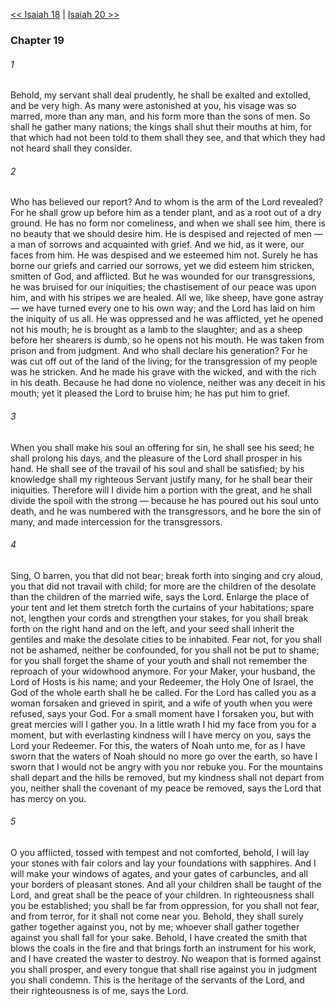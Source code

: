 [<< Isaiah 18](Isaiah%2018.md)  |  [Isaiah 20 >>](Isaiah%2020.md)

### Chapter 19
###### 1
Behold, my servant shall deal prudently, he shall be exalted and extolled, and be very high. As many were astonished at you, his visage was so marred, more than any man, and his form more than the sons of men. So shall he gather many nations; the kings shall shut their mouths at him, for that which had not been told to them shall they see, and that which they had not heard shall they consider.

###### 2
Who has believed our report? And to whom is the arm of the Lord revealed? For he shall grow up before him as a tender plant, and as a root out of a dry ground. He has no form nor comeliness, and when we shall see him, there is no beauty that we should desire him. He is despised and rejected of men — a man of sorrows and acquainted with grief. And we hid, as it were, our faces from him. He was despised and we esteemed him not. Surely he has borne our griefs and carried our sorrows, yet we did esteem him stricken, smitten of God, and afflicted. But he was wounded for our transgressions, he was bruised for our iniquities; the chastisement of our peace was upon him, and with his stripes we are healed. All we, like sheep, have gone astray — we have turned every one to his own way; and the Lord has laid on him the iniquity of us all. He was oppressed and he was afflicted, yet he opened not his mouth; he is brought as a lamb to the slaughter; and as a sheep before her shearers is dumb, so he opens not his mouth. He was taken from prison and from judgment. And who shall declare his generation? For he was cut off out of the land of the living; for the transgression of my people was he stricken. And he made his grave with the wicked, and with the rich in his death. Because he had done no violence, neither was any deceit in his mouth; yet it pleased the Lord to bruise him; he has put him to grief.

###### 3
When you shall make his soul an offering for sin, he shall see his seed; he shall prolong his days, and the pleasure of the Lord shall prosper in his hand. He shall see of the travail of his soul and shall be satisfied; by his knowledge shall my righteous Servant justify many, for he shall bear their iniquities. Therefore will I divide him a portion with the great, and he shall divide the spoil with the strong — because he has poured out his soul unto death, and he was numbered with the transgressors, and he bore the sin of many, and made intercession for the transgressors.

###### 4
Sing, O barren, you that did not bear; break forth into singing and cry aloud, you that did not travail with child; for more are the children of the desolate than the children of the married wife, says the Lord. Enlarge the place of your tent and let them stretch forth the curtains of your habitations; spare not, lengthen your cords and strengthen your stakes, for you shall break forth on the right hand and on the left, and your seed shall inherit the gentiles and make the desolate cities to be inhabited. Fear not, for you shall not be ashamed, neither be confounded, for you shall not be put to shame; for you shall forget the shame of your youth and shall not remember the reproach of your widowhood anymore. For your Maker, your husband, the Lord of Hosts is his name; and your Redeemer, the Holy One of Israel, the God of the whole earth shall he be called. For the Lord has called you as a woman forsaken and grieved in spirit, and a wife of youth when you were refused, says your God. For a small moment have I forsaken you, but with great mercies will I gather you. In a little wrath I hid my face from you for a moment, but with everlasting kindness will I have mercy on you, says the Lord your Redeemer. For this, the waters of Noah unto me, for as I have sworn that the waters of Noah should no more go over the earth, so have I sworn that I would not be angry with you nor rebuke you. For the mountains shall depart and the hills be removed, but my kindness shall not depart from you, neither shall the covenant of my peace be removed, says the Lord that has mercy on you.

###### 5
O you afflicted, tossed with tempest and not comforted, behold, I will lay your stones with fair colors and lay your foundations with sapphires. And I will make your windows of agates, and your gates of carbuncles, and all your borders of pleasant stones. And all your children shall be taught of the Lord, and great shall be the peace of your children. In righteousness shall you be established; you shall be far from oppression, for you shall not fear, and from terror, for it shall not come near you. Behold, they shall surely gather together against you, not by me; whoever shall gather together against you shall fall for your sake. Behold, I have created the smith that blows the coals in the fire and that brings forth an instrument for his work, and I have created the waster to destroy. No weapon that is formed against you shall prosper, and every tongue that shall rise against you in judgment you shall condemn. This is the heritage of the servants of the Lord, and their righteousness is of me, says the Lord.